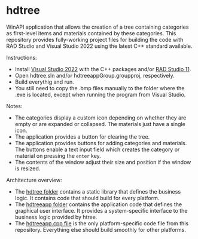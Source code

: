 # hdtree
WinAPI application that allows the creation of a tree containing categories as first-level items and materials contained by these categories.
This repository provides fully-working project files for building the code with RAD Studio and Visual Studio 2022 using the latest C++ standard available.

Instructions:
- Install [Visual Studio 2022](https://visualstudio.microsoft.com/vs/community/) with the C++ packages and/or [RAD Studio 11](https://www.embarcadero.com/products/cbuilder).
- Open hdtree.sln and/or hdtreeappGroup.groupproj, respectively.
- Build everythig and run.
- You still need to copy the .bmp files manually to the folder where the .exe is located, except when running the program from Visual Studio.

Notes:
- The categories display a custom icon depending on whether they are empty or are expanded or collapsed. The materials just have a single icon.
- The application provides a button for clearing the tree.
- The application provides buttons for adding categories and materials. The buttons enable a text input field which creates the category or material on pressing the `enter` key.
- The contents of the window adjust their size and position if the window is resized.

Architecture overview:
- The [hdtree folder](https://github.com/asm128/hdtree/tree/master/hdtree) contains a static library that defines the business logic. It contains code that should build for every platform.
- The [hdtreeapp folder](https://github.com/asm128/hdtree/tree/master/hdtreeapp) contains the application code that defines the graphical user interface. It provides a system-specific interface to the business logic provided by htree. 
- The [hdtreeapp.cpp file](https://github.com/asm128/hdtree/blob/master/hdtreeapp/hdtreeapp.cpp) is the only platform-specific code file from this repository. Everything else should build smoothly for other platforms.

